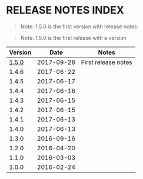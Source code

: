 # RELEASE NOTES INDEX

> Note: 1.5.0 is the first version with release notes

> Note: 1.5.0 is the first release with a version

| Version                           | Date       | Notes               |
|-----------------------------------|------------|---------------------|
| [1.5.0](RELEASE_NOTES_1.5.0.html) | 2017-09-28 | First release notes |
| 1.4.6                             | 2017-06-22 |  |
| 1.4.5                             | 2017-06-17 |  |
| 1.4.4                             | 2017-06-16 |  |
| 1.4.3                             | 2017-06-15 |  |
| 1.4.2                             | 2017-06-15 |  |
| 1.4.1                             | 2017-06-13 |  |
| 1.4.0                             | 2017-06-13 |  |
| 1.3.0                             | 2016-09-16 |  |
| 1.2.0                             | 2016-04-20 |  |
| 1.1.0                             | 2016-03-03 |  |
| 1.0.0                             | 2016-02-24 |  |